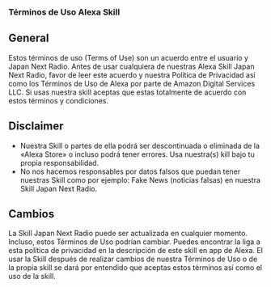 ### Términos de Uso Alexa Skill
## General

Estos términos de uso (Terms of Use) son un acuerdo entre el usuario y Japan Next Radio. Antes de usar cualquiera de nuestras Alexa Skill Japan Next Radio, favor de leer este acuerdo y nuestra Política de Privacidad así como los Términos de Uso de Alexa por parte de Amazon Digital Services LLC. Si usas nuestra skill aceptas que estas totalmente de acuerdo con estos términos y condiciones.
## Disclaimer

- Nuestra Skill o partes de ella podrá ser descontinuada o eliminada de la «Alexa Store» o incluso podrá tener errores. Usa nuestra(s) kill bajo tu propia responsabilidad.
- No nos hacemos responsables por datos falsos que puedan tener nuestras Skill como por ejemplo: Fake News (noticias falsas) en nuestra Skill Japan Next Radio.

## Cambios

La Skill Japan Next Radio puede ser actualizada en cualquier momento. Incluso, estos Términos de Uso podrían cambiar. Puedes encontrar la liga a esta política de privacidad en la descripción de este skill en app de Alexa. El usar la Skill después de realizar cambios de nuestra Términos de Uso o de la propia skill se dará por entendido que aceptas estos términos así como el uso de la skill.
